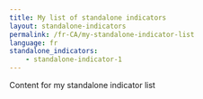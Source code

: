 ```yaml
---
title: My list of standalone indicators
layout: standalone-indicators
permalink: /fr-CA/my-standalone-indicator-list
language: fr
standalone_indicators:
    - standalone-indicator-1
---
```

Content for my standalone indicator list
